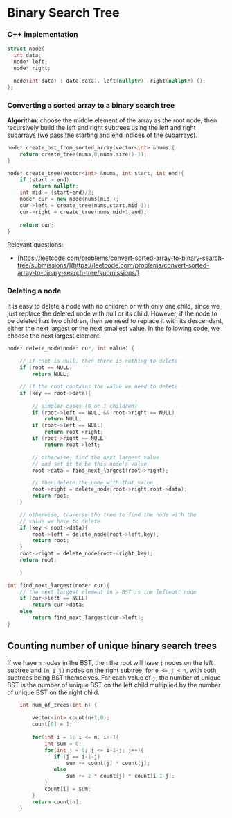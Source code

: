 # Binary Search Tree

### C++ implementation

```cpp
struct node{
  int data;
  node* left;
  node* right;

  node(int data) : data(data), left(nullptr), right(nullptr) {};
};
```

### Converting a sorted array to a binary search tree

**Algorithm**: choose the middle element of the array as the root
node, then recursively build the left and right subtrees using
the left and right subarrays (we pass the starting and
end indices of the subarrays).

```cpp
node* create_bst_from_sorted_array(vector<int> &nums){
    return create_tree(nums,0,nums.size()-1);
}

node* create_tree(vector<int> &nums, int start, int end){
    if (start > end)
        return nullptr;
    int mid = (start+end)/2;
    node* cur = new node(nums[mid]);
    cur->left = create_tree(nums,start,mid-1);
    cur->right = create_tree(nums,mid+1,end);
    
    return cur;
}
```
Relevant questions:
- [https://leetcode.com/problems/convert-sorted-array-to-binary-search-tree/submissions/](https://leetcode.com/problems/convert-sorted-array-to-binary-search-tree/submissions/)


### Deleting a node

It is easy to delete a node with no children or with only one 
child, since we just replace the deleted node with null or
its child. However, if the node to be deleted has two children,
then we need to replace it with its descendant, either
the next largest or the next smallest value. In the following code,
we choose the next largest element.

```cpp
node* delete_node(node* cur, int value) {
     
    // if root is null, then there is nothing to delete
    if (root == NULL)
        return NULL;

    // if the root contains the value we need to delete
    if (key == root->data){
        
        // simpler cases (0 or 1 children)
        if (root->left == NULL && root->right == NULL)
            return NULL;
        if (root->left == NULL)
            return root->right;
        if (root->right == NULL)
            return root->left;

        // otherwise, find the next largest value
        // and set it to be this node's value
        root->data = find_next_largest(root->right);

        // then delete the node with that value 
        root->right = delete_node(root->right,root->data);
        return root;
    }

    // otherwise, traverse the tree to find the node with the
    // value we have to delete
    if (key < root->data){
        root->left = delete_node(root->left,key);
        return root;
    }
    root->right = delete_node(root->right,key);
    return root;
    
    }

int find_next_largest(node* cur){
    // the next largest element in a BST is the leftmost node
    if (cur->left == NULL)
        return cur->data;
    else
        return find_next_largest(cur->left);
}
```
## Counting number of unique binary search trees

If we have `n` nodes in the BST, then the root
will have `j` nodes on the left subtree and
`(n-1-j)` nodes on the right subtree, 
for `0 <= j < n`,
with both subtrees being BST themselves.
For each value of `j`, the number of
unique BST is the number of unique BST on the left child
multiplied by the number of unique BST on the right child.


```cpp
    int num_of_trees(int n) {
        
        vector<int> count(n+1,0);
        count[0] = 1;
        
        for(int i = 1; i <= n; i++){
            int sum = 0;
            for(int j = 0; j <= i-1-j; j++){
               if (j == i-1-j)
                   sum += count[j] * count[j];
               else
                   sum += 2 * count[j] * count[i-1-j];
            }
            count[i] = sum;
        }
        return count[n];
    }
```